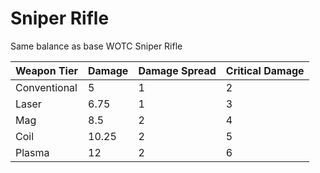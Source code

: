 # Sniper Rifle

Same balance as base WOTC Sniper Rifle

| Weapon Tier   | Damage  | Damage Spread | Critical Damage |
| ------------- | ------- | ------------- | --------------- |
| Conventional  | 5       | 1             | 2               |
| Laser         | 6.75    | 1             | 3               |
| Mag           | 8.5     | 2             | 4               |
| Coil          | 10.25   | 2             | 5               |
| Plasma        | 12      | 2             | 6               |
